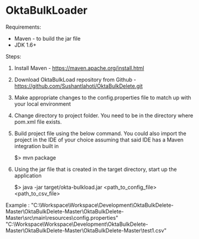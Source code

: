 # OktaBulkLoader

Requirements:

* Maven - to build the jar file
* JDK 1.6+ 


Steps:

1. Install Maven - https://maven.apache.org/install.html

2. Download OktaBulkLoad repository from Github - https://github.com/Sushantlahoti/OktaBulkDelete.git

3. Make appropriate changes to the config.properties file to match up with
   your local environment

3. Change directory to project folder. You need to be in the directory where pom.xml file
   exists.

4. Build project file using the below command. You could also import the project in the IDE of
   your choice assuming that said IDE has a Maven integration built in
	
	$> mvn package

5. Using the jar file that is created in the target directory, start up the application

	$> java -jar target/okta-bulkload.jar <path_to_config_file> <path_to_csv_file>

Example : "C:\Workspace\Workspace\Development\OktaBulkDelete-Master\OktaBulkDelete-Master\OktaBulkDelete-Master\src\main\resources\config.properties" "C:\Workspace\Workspace\Development\OktaBulkDelete-Master\OktaBulkDelete-Master\OktaBulkDelete-Master\test1.csv"
